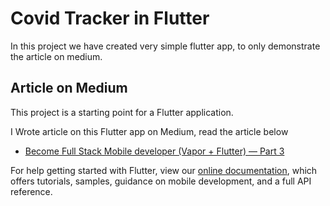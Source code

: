 # Covid Tracker in Flutter

In this project we have created very simple flutter app, to only demonstrate the article on medium.

## Article on Medium

This project is a starting point for a Flutter application.

I Wrote article on this Flutter app on Medium, read the article below

- [Become Full Stack Mobile developer (Vapor + Flutter) — Part 3](https://medium.com/flawless-app-stories/become-full-stack-mobile-developer-vapor-flutter-part-3-57102c4c03d4)

For help getting started with Flutter, view our
[online documentation](https://flutter.dev/docs), which offers tutorials,
samples, guidance on mobile development, and a full API reference.
